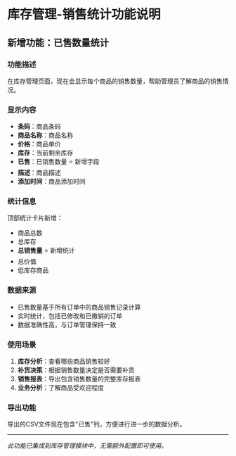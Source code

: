 # 库存管理-销售统计功能说明

## 新增功能：已售数量统计

### 功能描述
在库存管理页面，现在会显示每个商品的销售数量，帮助管理员了解商品的销售情况。

### 显示内容
- **条码**：商品条码
- **商品名称**：商品名称
- **价格**：商品单价
- **库存**：当前剩余库存
- **已售**：已销售数量 ⭐ 新增字段
- **描述**：商品描述
- **添加时间**：商品添加时间

### 统计信息
顶部统计卡片新增：
- 商品总数
- 总库存
- **总销售量** ⭐ 新增统计
- 总价值
- 低库存商品

### 数据来源
- 已售数量基于所有订单中的商品销售记录计算
- 实时统计，包括已修改和已撤销的订单
- 数据准确性高，与订单管理保持一致

### 使用场景
1. **库存分析**：查看哪些商品销售较好
2. **补货决策**：根据销售数量决定是否需要补货
3. **销售报表**：导出包含销售数量的完整库存报表
4. **业务分析**：了解商品受欢迎程度

### 导出功能
导出的CSV文件现在包含"已售"列，方便进行进一步的数据分析。

---
*此功能已集成到库存管理模块中，无需额外配置即可使用。*
